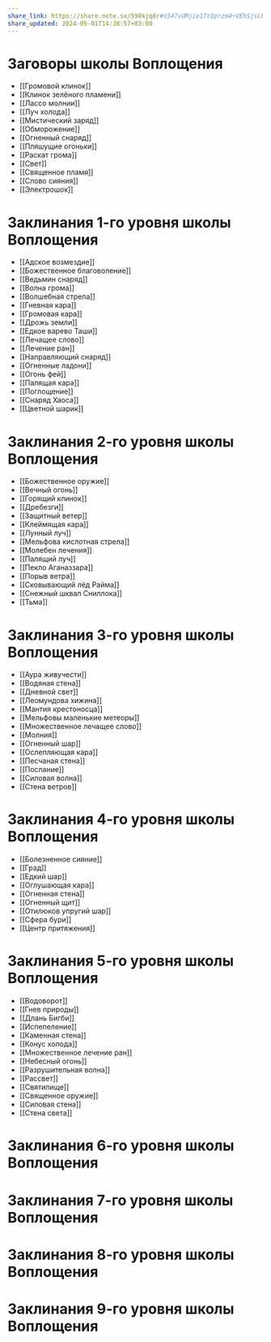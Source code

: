 ```yaml
---
share_link: https://share.note.sx/598kjq8r#s547vUMjie17cQprzm4+VEhSjsLKTfxJQbReiXHK8QI
share_updated: 2024-05-01T14:38:57+03:00
---
```

# Заговоры школы Воплощения
- [[Громовой клинок]]
- [[Клинок зелёного пламени]]
- [[Лассо молнии]]
- [[Луч холода]]
- [[Мистический заряд]]
- [[Обморожение]]
- [[Огненный снаряд]]
- [[Пляшущие огоньки]]
- [[Раскат грома]]
- [[Свет]]
- [[Священное пламя]]
- [[Слово сияния]]
- [[Электрошок]]
# Заклинания 1-го уровня школы Воплощения
- [[Адское возмездие]]
- [[Божественное благоволение]]
- [[Ведьмин снаряд]]
- [[Волна грома]]
- [[Волшебная стрела]]
- [[Гневная кара]]
- [[Громовая кара]]
- [[Дрожь земли]]
- [[Едкое варево Таши]]
- [[Лечащее слово]]
- [[Лечение ран]]
- [[Направляющий снаряд]]
- [[Огненные ладони]]
- [[Огонь фей]]
- [[Палящая кара]]
- [[Поглощение]]
- [[Снаряд Хаоса]]
- [[Цветной шарик]]
# Заклинания 2-го уровня школы Воплощения
- [[Божественное оружие]]
- [[Вечный огонь]]
- [[Горящий клинок]]
- [[Дребезги]]
- [[Защитный ветер]]
- [[Клеймящая кара]]
- [[Лунный луч]]
- [[Мельфова кислотная стрела]]
- [[Молебен лечения]]
- [[Палящий луч]]
- [[Пекло Аганаззара]]
- [[Порыв ветра]]
- [[Сковывающий лёд Райма]]
- [[Снежный шквал Сниллока]]
- [[Тьма]]
# Заклинания 3-го уровня школы Воплощения
- [[Аура живучести]]
- [[Водяная стена]]
- [[Дневной свет]]
- [[Леомундова хижина]]
- [[Мантия крестоносца]]
- [[Мельфовы маленькие метеоры]]
- [[Множественное лечащее слово]]
- [[Молния]]
- [[Огненный шар]]
- [[Ослепляющая кара]]
- [[Песчаная стена]]
- [[Послание]]
- [[Силовая волна]]
- [[Стена ветров]]
# Заклинания 4-го уровня школы Воплощения
- [[Болезненное сияние]]
- [[Град]]
- [[Едкий шар]]
- [[Оглушающая кара]]
- [[Огненная стена]]
- [[Огненный щит]]
- [[Отилюков упругий шар]]
- [[Сфера бури]]
- [[Центр притяжения]]
# Заклинания 5-го уровня школы Воплощения
- [[Водоворот]]
- [[Гнев природы]]
- [[Длань Бигби]]
- [[Испепеление]]
- [[Каменная стена]]
- [[Конус холода]]
- [[Множественное лечение ран]]
- [[Небесный огонь]]
- [[Разрушительная волна]]
- [[Рассвет]]
- [[Святилище]]
- [[Священное оружие]]
- [[Силовая стена]]
- [[Стена света]]
# Заклинания 6-го уровня школы Воплощения
# Заклинания 7-го уровня школы Воплощения
# Заклинания 8-го уровня школы Воплощения
# Заклинания 9-го уровня школы Воплощения
